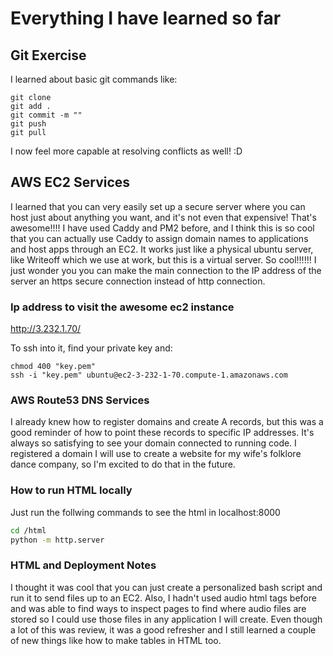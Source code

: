 # Everything I have learned so far

## Git Exercise

I learned about basic git commands like:

```
git clone
git add .
git commit -m ""
git push
git pull
```

I now feel more capable at resolving conflicts as well! :D

## AWS EC2 Services

I learned that you can very easily set up a secure server where you can host just about anything you want, and it's not even that expensive! That's awesome!!!! I have used Caddy and PM2 before, and I think this is so cool that you can actually use Caddy to assign domain names to applications and host apps through an EC2. It works just like a physical ubuntu server, like Writeoff which we use at work, but this is a virtual server. So cool!!!!!! I just wonder you you can make the main connection to the IP address of the server an https secure connection instead of http connection.

### Ip address to visit the awesome ec2 instance

http://3.232.1.70/

To ssh into it, find your private key and:

```
chmod 400 "key.pem"
ssh -i "key.pem" ubuntu@ec2-3-232-1-70.compute-1.amazonaws.com
```

### AWS Route53 DNS Services

I already knew how to register domains and create A records, but this was a good reminder of how to point these records to specific IP addresses. It's always so satisfying to see your domain connected to running code. I registered a domain I will use to create a website for my wife's folklore dance company, so I'm excited to do that in the future.

### How to run HTML locally

Just run the follwing commands to see the html in localhost:8000

```bash
cd /html
python -m http.server
```

### HTML and Deployment Notes

I thought it was cool that you can just create a personalized bash script and run it to send files up to an EC2. Also, I hadn't used audio html tags before and was able to find ways to inspect pages to find where audio files are stored so I could use those files in any application I will create. Even though a lot of this was review, it was a good refresher and I still learned a couple of new things like how to make tables in HTML too.